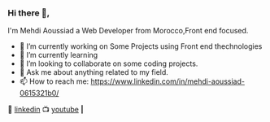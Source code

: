 ### Hi there 👋,
I'm Mehdi Aoussiad a Web Developer from Morocco,Front end focused.


- 🔭 I’m currently working on Some Projects using Front end thechnologies
- 🌱 I’m currently learning 
- 👯 I’m looking to collaborate on some coding projects.
- 💬 Ask me about anything related to my field.
- 📫 How to reach me: https://www.linkedin.com/in/mehdi-aoussiad-0615321b0/

👔 [linkedin][linkedin]
📺 [youtube][youtube] **|** 

[linkedin]:https://www.linkedin.com/in/mehdi-aoussiad-0615321b0/
[youtube]:https://www.youtube.com/channel/UCxeFiEFCqLm1s1R9vdMiLuw
